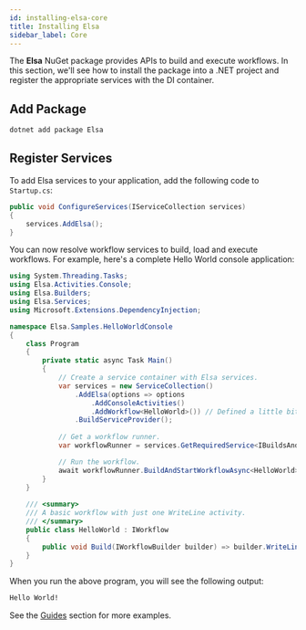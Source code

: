 ```yaml
---
id: installing-elsa-core
title: Installing Elsa
sidebar_label: Core
---
```


The **Elsa** NuGet package provides APIs to build and execute workflows. In this section, we'll see how to install the package into a .NET project and register the appropriate services with the DI container.

## Add Package

```bash
dotnet add package Elsa
```

## Register Services

To add Elsa services to your application, add the following code to `Startup.cs`:

```csharp
public void ConfigureServices(IServiceCollection services)
{
    services.AddElsa();
}
```

You can now resolve workflow services to build, load and execute workflows.
For example, here's a complete Hello World console application:

```c#
using System.Threading.Tasks;
using Elsa.Activities.Console;
using Elsa.Builders;
using Elsa.Services;
using Microsoft.Extensions.DependencyInjection;

namespace Elsa.Samples.HelloWorldConsole
{
    class Program
    {
        private static async Task Main()
        {
            // Create a service container with Elsa services.
            var services = new ServiceCollection()
                .AddElsa(options => options
                    .AddConsoleActivities()
                    .AddWorkflow<HelloWorld>()) // Defined a little bit below.
                .BuildServiceProvider();
            
            // Get a workflow runner.
            var workflowRunner = services.GetRequiredService<IBuildsAndStartsWorkflow>();

            // Run the workflow.
            await workflowRunner.BuildAndStartWorkflowAsync<HelloWorld>();
        }
    }
    
    /// <summary>
    /// A basic workflow with just one WriteLine activity.
    /// </summary>
    public class HelloWorld : IWorkflow
    {
        public void Build(IWorkflowBuilder builder) => builder.WriteLine("Hello World!");
    }
}
```

When you run the above program, you will see the following output:

```bash
Hello World!
```

See the [Guides](./guides-hello-world-console.md) section for more examples.